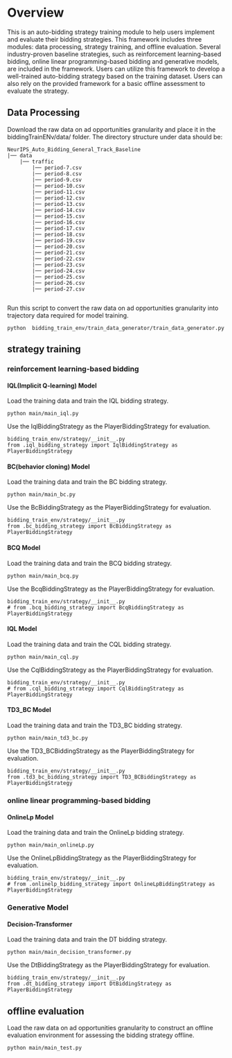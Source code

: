 # Overview
This is an auto-bidding strategy training module to help users implement and evaluate their bidding strategies. This framework includes three modules: data processing, strategy training, and offline evaluation. Several industry-proven baseline strategies, such as reinforcement learning-based bidding, online linear programming-based bidding and generative models, are included in the framework. Users can utilize this framework to develop a well-trained auto-bidding strategy based on the training dataset. Users can also rely on the provided framework for a basic offline assessment to evaluate the strategy.




## Data Processing
Download the raw data on ad opportunities granularity and place it in the biddingTrainENv/data/ folder.
The directory structure under data should be:
```
NeurIPS_Auto_Bidding_General_Track_Baseline
|── data
    |── traffic
        |── period-7.csv
        |── period-8.csv
        |── period-9.csv
        |── period-10.csv
        |── period-11.csv
        |── period-12.csv
        |── period-13.csv
        |── period-14.csv
        |── period-15.csv
        |── period-16.csv
        |── period-17.csv
        |── period-18.csv
        |── period-19.csv
        |── period-20.csv
        |── period-21.csv
        |── period-22.csv
        |── period-23.csv
        |── period-24.csv
        |── period-25.csv
        |── period-26.csv
        |── period-27.csv
        
```

Run this script to convert the raw data on ad opportunities granularity into trajectory data required for model training.
```
python  bidding_train_env/train_data_generator/train_data_generator.py
```

## strategy training
### reinforcement learning-based bidding

#### IQL(Implicit Q-learning) Model
Load the training data and train the IQL bidding strategy.
```
python main/main_iql.py 
```
Use the IqlBiddingStrategy as the PlayerBiddingStrategy for evaluation.
```
bidding_train_env/strategy/__init__.py
from .iql_bidding_strategy import IqlBiddingStrategy as PlayerBiddingStrategy
```
#### BC(behavior cloning) Model
Load the training data and train the BC bidding strategy.
```
python main/main_bc.py 
```
Use the BcBiddingStrategy as the PlayerBiddingStrategy for evaluation.
```
bidding_train_env/strategy/__init__.py
from .bc_bidding_strategy import BcBiddingStrategy as PlayerBiddingStrategy
```

#### BCQ  Model
Load the training data and train the BCQ bidding strategy.
```
python main/main_bcq.py 
```
Use the BcqBiddingStrategy as the PlayerBiddingStrategy for evaluation.
```
bidding_train_env/strategy/__init__.py
# from .bcq_bidding_strategy import BcqBiddingStrategy as PlayerBiddingStrategy
```
#### IQL  Model
Load the training data and train the CQL bidding strategy.
```
python main/main_cql.py 
```
Use the CqlBiddingStrategy as the PlayerBiddingStrategy for evaluation.
```
bidding_train_env/strategy/__init__.py
# from .cql_bidding_strategy import CqlBiddingStrategy as PlayerBiddingStrategy
```

#### TD3_BC  Model
Load the training data and train the TD3_BC bidding strategy.
```
python main/main_td3_bc.py 
```
Use the TD3_BCBiddingStrategy as the PlayerBiddingStrategy for evaluation.
```
bidding_train_env/strategy/__init__.py
from .td3_bc_bidding_strategy import TD3_BCBiddingStrategy as PlayerBiddingStrategy
```


### online linear programming-based bidding
#### OnlineLp Model
Load the training data and train the OnlineLp bidding strategy.
```
python main/main_onlineLp.py 
```
Use the OnlineLpBiddingStrategy as the PlayerBiddingStrategy for evaluation.
```
bidding_train_env/strategy/__init__.py
# from .onlinelp_bidding_strategy import OnlineLpBiddingStrategy as PlayerBiddingStrategy
```
### Generative Model
#### Decision-Transformer
Load the training data and train the DT bidding strategy.
```
python main/main_decision_transformer.py 
```
Use the DtBiddingStrategy as the PlayerBiddingStrategy for evaluation.
```
bidding_train_env/strategy/__init__.py
from .dt_bidding_strategy import DtBiddingStrategy as PlayerBiddingStrategy
```




## offline evaluation
Load the raw data on ad opportunities granularity to construct an offline evaluation environment for assessing the bidding strategy offline.
```
python main/main_test.py
```


